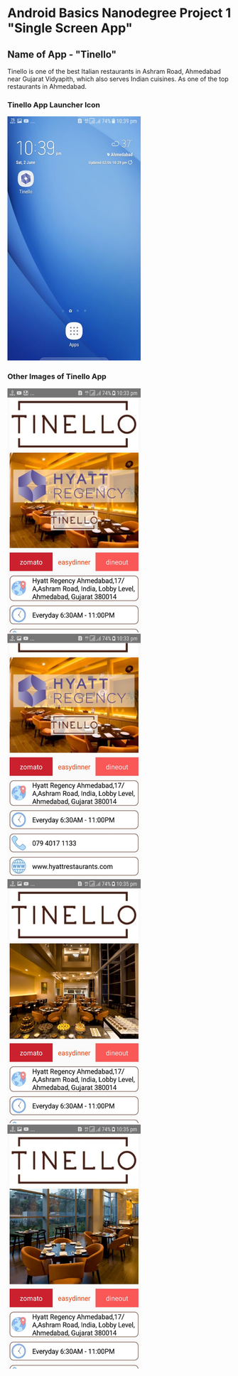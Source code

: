 # Android Basics Nanodegree Project 1 "Single Screen App"

## Name of App - "Tinello"
Tinello is one of the best Italian restaurants in Ashram Road, Ahmedabad near Gujarat Vidyapith, which also serves Indian cuisines. As one of the top restaurants in Ahmedabad.

### Tinello App Launcher Icon  
<img src = "Tinello%20App%20Images/1.%20Tinello%20App%20Logo.jpeg" width ="300px" height="550px">

### Other Images of Tinello App
<img src = "Tinello%20App%20Images/2..jpeg" width ="300px" height="550px">  <img src = "Tinello%20App%20Images/3..jpeg" width ="300px" height="550px">
<img src = "Tinello%20App%20Images/4..jpeg" width ="300px" height="550px">  <img src = "Tinello%20App%20Images/5..jpeg" width ="300px" height="550px">
